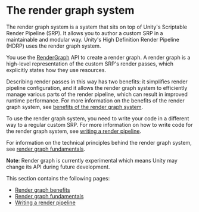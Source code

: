 # The render graph system

The render graph system is a system that sits on top of Unity's Scriptable Render Pipeline (SRP). It allows you to author a custom SRP in a maintainable and modular way. Unity's High Definition Render Pipeline (HDRP) uses the render graph system.

You use the [RenderGraph](../api/UnityEngine.Experimental.Rendering.RenderGraphModule.RenderGraph.html) API to create a render graph. A render graph is a high-level representation of the custom SRP's render passes, which explicitly states how they use resources.

Describing render passes in this way has two benefits: it simplifies render pipeline configuration, and it allows the render graph system to efficiently manage various parts of the render pipeline, which can result in improved runtime performance. For more information on the benefits of the render graph system, see [benefits of the render graph system](render-graph-benefits.md).

To use the render graph system, you need to write your code in a different way to a regular custom SRP. For more information on how to write code for the render graph system, see [writing a render pipeline](render-graph-writing-a-render-pipeline.md).

For information on the technical principles behind the render graph system, see [render graph fundamentals](render-graph-fundamentals.md).

**Note**: Render graph is currently experimental which means Unity may change its API during future development.

This section contains the following pages:

- [Render graph benefits](render-graph-benefits.md)
- [Render graph fundamentals](render-graph-fundamentals.md)
- [Writing a render pipeline](render-graph-writing-a-render-pipeline.md)
